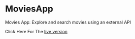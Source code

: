 # MoviesApp
Movies App: Explore and search movies using an external API

Click Here For The [live version](https://Abdelhakk-khm.github.io/MoviesApp/)  
